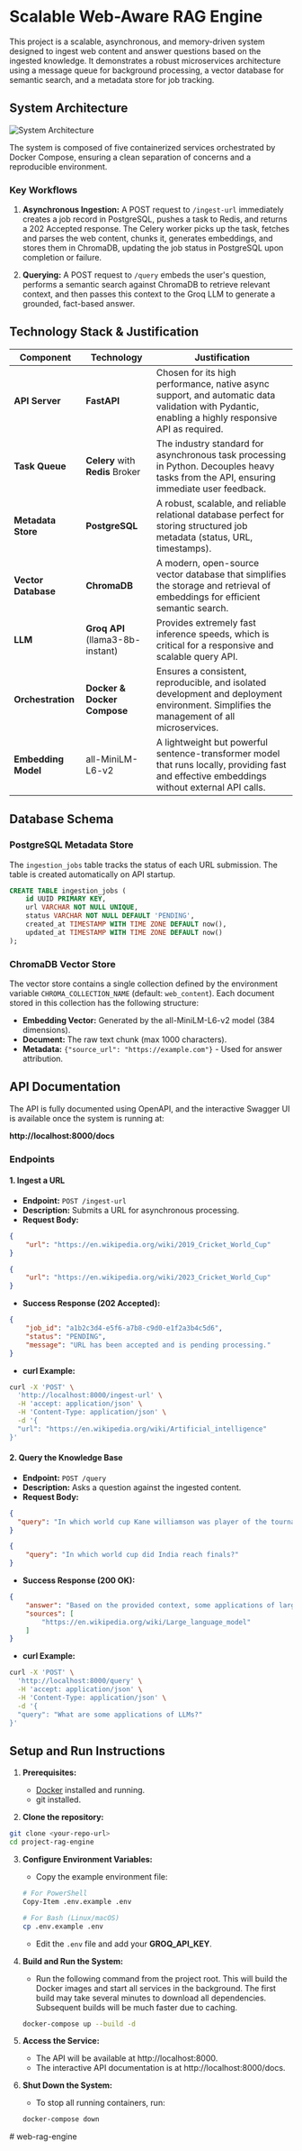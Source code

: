 # Scalable Web-Aware RAG Engine

This project is a scalable, asynchronous, and memory-driven system designed to ingest web content and answer questions based on the ingested knowledge. It demonstrates a robust microservices architecture using a message queue for background processing, a vector database for semantic search, and a metadata store for job tracking.

## System Architecture

![System Architecture](./architecture.png)

The system is composed of five containerized services orchestrated by Docker Compose, ensuring a clean separation of concerns and a reproducible environment.

### Key Workflows

1. **Asynchronous Ingestion:** A POST request to `/ingest-url` immediately creates a job record in PostgreSQL, pushes a task to Redis, and returns a 202 Accepted response. The Celery worker picks up the task, fetches and parses the web content, chunks it, generates embeddings, and stores them in ChromaDB, updating the job status in PostgreSQL upon completion or failure.

2. **Querying:** A POST request to `/query` embeds the user's question, performs a semantic search against ChromaDB to retrieve relevant context, and then passes this context to the Groq LLM to generate a grounded, fact-based answer.

## Technology Stack & Justification

| **Component** | **Technology** | **Justification** |
|---------------|----------------|-------------------|
| **API Server** | **FastAPI** | Chosen for its high performance, native async support, and automatic data validation with Pydantic, enabling a highly responsive API as required. |
| **Task Queue** | **Celery** with **Redis** Broker | The industry standard for asynchronous task processing in Python. Decouples heavy tasks from the API, ensuring immediate user feedback. |
| **Metadata Store** | **PostgreSQL** | A robust, scalable, and reliable relational database perfect for storing structured job metadata (status, URL, timestamps). |
| **Vector Database** | **ChromaDB** | A modern, open-source vector database that simplifies the storage and retrieval of embeddings for efficient semantic search. |
| **LLM** | **Groq API** (llama3-8b-instant) | Provides extremely fast inference speeds, which is critical for a responsive and scalable query API. |
| **Orchestration** | **Docker & Docker Compose** | Ensures a consistent, reproducible, and isolated development and deployment environment. Simplifies the management of all microservices. |
| **Embedding Model** | all-MiniLM-L6-v2 | A lightweight but powerful sentence-transformer model that runs locally, providing fast and effective embeddings without external API calls. |

## Database Schema

### PostgreSQL Metadata Store

The `ingestion_jobs` table tracks the status of each URL submission. The table is created automatically on API startup.

```sql
CREATE TABLE ingestion_jobs (
    id UUID PRIMARY KEY,
    url VARCHAR NOT NULL UNIQUE,
    status VARCHAR NOT NULL DEFAULT 'PENDING',
    created_at TIMESTAMP WITH TIME ZONE DEFAULT now(),
    updated_at TIMESTAMP WITH TIME ZONE DEFAULT now()
);
```

### ChromaDB Vector Store

The vector store contains a single collection defined by the environment variable `CHROMA_COLLECTION_NAME` (default: `web_content`). Each document stored in this collection has the following structure:

- **Embedding Vector:** Generated by the all-MiniLM-L6-v2 model (384 dimensions).
- **Document:** The raw text chunk (max 1000 characters).
- **Metadata:** `{"source_url": "https://example.com"}` - Used for answer attribution.

## API Documentation

The API is fully documented using OpenAPI, and the interactive Swagger UI is available once the system is running at:

**http://localhost:8000/docs**

### Endpoints

#### 1. Ingest a URL

- **Endpoint:** `POST /ingest-url`
- **Description:** Submits a URL for asynchronous processing.
- **Request Body:**
```json
{
    "url": "https://en.wikipedia.org/wiki/2019_Cricket_World_Cup"
}
```
```json
{
    "url": "https://en.wikipedia.org/wiki/2023_Cricket_World_Cup"
}
```

- **Success Response (202 Accepted):**
```json
{
    "job_id": "a1b2c3d4-e5f6-a7b8-c9d0-e1f2a3b4c5d6",
    "status": "PENDING",
    "message": "URL has been accepted and is pending processing."
}
```

- **curl Example:**
```bash
curl -X 'POST' \
  'http://localhost:8000/ingest-url' \
  -H 'accept: application/json' \
  -H 'Content-Type: application/json' \
  -d '{
  "url": "https://en.wikipedia.org/wiki/Artificial_intelligence"
}'
```

#### 2. Query the Knowledge Base

- **Endpoint:** `POST /query`
- **Description:** Asks a question against the ingested content.
- **Request Body:**
```json
{
  "query": "In which world cup Kane williamson was player of the tournament?"
}
```

```json
{
    "query": "In which world cup did India reach finals?"
}
```

- **Success Response (200 OK):**
```json
{
    "answer": "Based on the provided context, some applications of large language models include being used as a base for chatbots such as ChatGPT, and in the development of foundation models.",
    "sources": [
        "https://en.wikipedia.org/wiki/Large_language_model"
    ]
}
```

- **curl Example:**
```bash
curl -X 'POST' \
  'http://localhost:8000/query' \
  -H 'accept: application/json' \
  -H 'Content-Type: application/json' \
  -d '{
  "query": "What are some applications of LLMs?"
}'
```

## Setup and Run Instructions

1. **Prerequisites:**
   - [Docker](https://www.docker.com/get-started/) installed and running.
   - git installed.

2. **Clone the repository:**
```bash
git clone <your-repo-url>
cd project-rag-engine
```

3. **Configure Environment Variables:**
   - Copy the example environment file:
   ```bash
   # For PowerShell
   Copy-Item .env.example .env
   
   # For Bash (Linux/macOS)
   cp .env.example .env
   ```
   
   - Edit the `.env` file and add your **GROQ_API_KEY**.

4. **Build and Run the System:**
   - Run the following command from the project root. This will build the Docker images and start all services in the background. The first build may take several minutes to download all dependencies. Subsequent builds will be much faster due to caching.
   ```bash
   docker-compose up --build -d
   ```

5. **Access the Service:**
   - The API will be available at http://localhost:8000.
   - The interactive API documentation is at http://localhost:8000/docs.

6. **Shut Down the System:**
   - To stop all running containers, run:
   ```bash
   docker-compose down
   ```

#   w e b - r a g - e n g i n e  
 